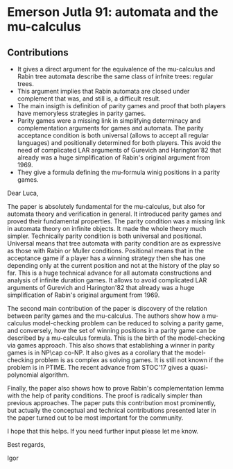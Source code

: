 # Emerson Jutla 91: automata and the mu-calculus

## Contributions

- It gives a direct argument for the equivalence of the mu-calculus and Rabin tree automata describe the same class of infnite trees: regular trees.
- This argument implies that Rabin automata are closed under complement that
  was, and still is, a difficult result.
- The main insigth is definition of parity games and proof that both players
  have memoryless strategies in parity games.
- Parity games were a missing link in simplifying determinacy and
  complementation arguments for games and automata. The parity acceptance
  condition is both universal (allows to accept all regular languages) and
  positionally determined for both players. This avoid the need of complicated
  LAR arguments of Gurevich and Harington'82 that already was a huge
  simplification of Rabin's original argument from 1969.
- They give a formula defining the mu-formula winig positions in a parity games.

Dear Luca,

The paper is absolutely fundamental for the mu-calculus, but also for automata
theory and verification in general. It introduced parity games and proved their
fundamental properties. The parity condition was a missing link in automata
theory on infinite objects. It made the whole theory much simpler.
Technically parity condition is both universal and positional. Universal means
that tree automata with parity condition are as expressive as those with Rabin
or Muller conditions. Positional means that in the acceptance game if a player
has a winning strategy then she has one depending only at the current position
and not at the history of the play so far. This is a huge technical advance for
all automata constructions and analysis of  infinite duration games. It allows
to avoid complicated LAR arguments of Gurevich and Harington'82 that already was
a huge simplification of Rabin's original argument from 1969.

The second main contribution of the paper is discovery of the relation between
parity games and the mu-calculus. The authors show how a mu-calculus
model-checking problem can be reduced to solving a parity game, and conversely,
how the set of winning positions in a parity game can be described by a
mu-calculus formula. This is the birth of the model-checking via games approach.
This also shows that establishing a winner in parity games is in NP\cap co-NP.
It also gives as a corollary that the model-checking problem is as complex as
solving games. It is still not known if the problem is in PTIME. The recent
advance from STOC'17 gives a quasi-polynomial algorithm.

Finally, the paper also shows how to prove Rabin's complementation lemma with
the help of parity conditions. The proof is radically simpler than previous
approaches. The paper puts this contribution most prominently, but actually the
conceptual and technical contributions presented later in the paper turned out
to be most important for the community.

I hope that this helps. If you need further input please let me know.

Best regards,

Igor
